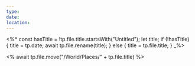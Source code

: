 ```yaml
---
type: 
date: 
location:
---
```

<%*
const hasTitle = !tp.file.title.startsWith("Untitled");
let title;
if (!hasTitle) {
    title = tp.date;
    await tp.file.rename(title);
} else {
    title = tp.file.title;
}
_%>

<% await tp.file.move("/World/Places/" + tp.file.title) %>